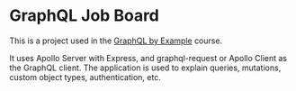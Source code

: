 # GraphQL Job Board

This is a project used in the [GraphQL by Example](https://www.udemy.com/course/graphql-by-example/?referralCode=7ACEB04674F000BAC061) course.

It uses Apollo Server with Express, and graphql-request or Apollo Client as the GraphQL client. The application is used to explain queries, mutations, custom object types, authentication, etc.
